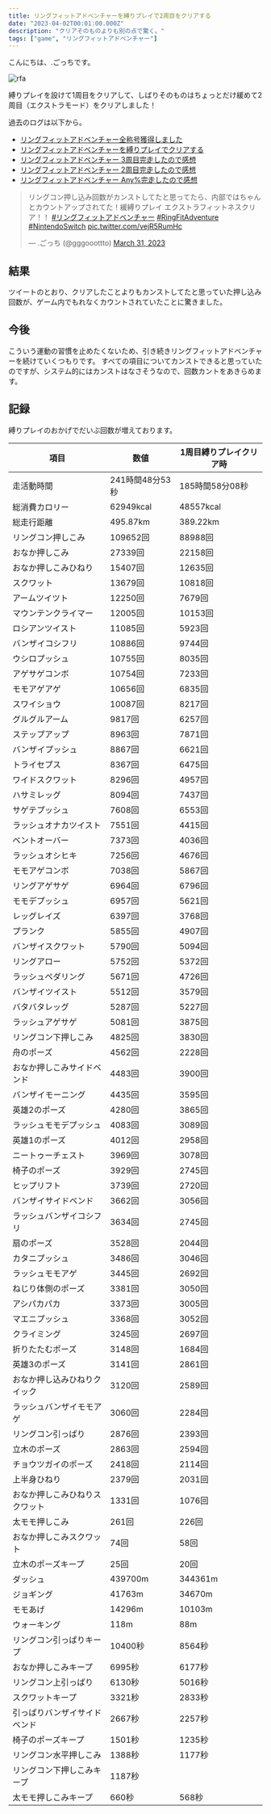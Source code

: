 ```yaml
---
title: リングフィットアドベンチャーを縛りプレイで2周目をクリアする
date: "2023-04-02T00:01:00.000Z"
description: "クリアそのものよりも別の点で驚く。"
tags: ["game", "リングフィットアドベンチャー"]
---
```


こんにちは、.ごっちです。

![rfa](/assets/images/posts/20220627-ringfitadv-tied-up/rfa.png)

縛りプレイを設けて1周目をクリアして、しばりそのものはちょっとだけ緩めて2周目（エクストラモード）をクリアしました！

過去のログは以下から。

- [ リングフィットアドベンチャー全称号獲得しました ](https://blog.yougoto.devposts/20221213-ringfitadv-all-titles/)
- [リングフィットアドベンチャーを縛りプレイでクリアする](https://blog.yougoto.devposts/20220627-ringfitadv-tied-up/)
- [リングフィットアドベンチャー 3周目完走したので感想](https://blog.yougoto.devposts/20211009-ringfitadv-round3/)
- [リングフィットアドベンチャー 2周目完走したので感想](https://blog.yougoto.devposts/20210429-%E3%83%AA%E3%83%B3%E3%82%B0%E3%83%95%E3%82%A3%E3%83%83%E3%83%88%E3%82%A2%E3%83%89%E3%83%99%E3%83%B3%E3%83%81%E3%83%A3%E3%83%BC-2%E5%91%A8%E7%9B%AE%E5%AE%8C%E8%B5%B0%E3%81%97%E3%81%9F%E3%81%AE%E3%81%A7%E6%84%9F%E6%83%B3/)
- [リングフィットアドベンチャー Any%完走したので感想](https://blog.yougoto.devposts/20200620-%E3%83%AA%E3%83%B3%E3%82%B0%E3%83%95%E3%82%A3%E3%83%83%E3%83%88%E3%82%A2%E3%83%89%E3%83%99%E3%83%B3%E3%83%81%E3%83%A3%E3%83%BC-any-%E5%AE%8C%E8%B5%B0%E3%81%97%E3%81%9F%E3%81%AE%E3%81%A7%E6%84%9F%E6%83%B3/)

<blockquote class="twitter-tweet"><p lang="ja" dir="ltr">リングコン押し込み回数がカンストしてたと思ってたら、内部ではちゃんとカウントアップされてた！緩縛りプレイ エクストラフィットネスクリア！！ <a href="https://twitter.com/hashtag/%E3%83%AA%E3%83%B3%E3%82%B0%E3%83%95%E3%82%A3%E3%83%83%E3%83%88%E3%82%A2%E3%83%89%E3%83%99%E3%83%B3%E3%83%81%E3%83%A3%E3%83%BC?src=hash&amp;ref_src=twsrc%5Etfw">#リングフィットアドベンチャー</a> <a href="https://twitter.com/hashtag/RingFitAdventure?src=hash&amp;ref_src=twsrc%5Etfw">#RingFitAdventure</a> <a href="https://twitter.com/hashtag/NintendoSwitch?src=hash&amp;ref_src=twsrc%5Etfw">#NintendoSwitch</a> <a href="https://t.co/vejR5RumHc">pic.twitter.com/vejR5RumHc</a></p>&mdash; .ごっち (@gggooottto) <a href="https://twitter.com/gggooottto/status/1641735466759380992?ref_src=twsrc%5Etfw">March 31, 2023</a></blockquote>

## 結果

ツイートのとおり、クリアしたことよりもカンストしてたと思っていた押し込み回数が、ゲーム内でもれなくカウントされていたことに驚きました。

## 今後

こういう運動の習慣を止めたくないため、引き続きリングフィットアドベンチャーを続けていくつもりです。
すべての項目についてカンストできると思っていたのですが、システム的にはカンストはなさそうなので、回数カントをあきらめます。

## 記録

縛りプレイのおかげでだいぶ回数が増えております。

| 項目                           | 数値            | 1周目縛りプレイクリア時 |
| ------------------------------ | --------------- | ----------------------- |
| 走活動時間                     | 241時間48分53秒 | 185時間58分08秒         |
| 総消費カロリー                 | 62949kcal       | 48557kcal               |
| 総走行距離                     | 495.87km        | 389.22km                |
| リングコン押しこみ             | 109652回        | 88988回                 |
| おなか押しこみ                 | 27339回         | 22158回                 |
| おなか押しこみひねり           | 15407回         | 12635回                 |
| スクワット                     | 13679回         | 10818回                 |
| アームツイツト                 | 12250回         | 7679回                  |
| マウンテンクライマー           | 12005回         | 10153回                 |
| ロシアンツイスト               | 11085回         | 5923回                  |
| バンザイコシフリ               | 10886回         | 9744回                  |
| ウシロプッシュ                 | 10755回         | 8035回                  |
| アゲサゲコンボ                 | 10754回         | 7233回                  |
| モモアゲアゲ                   | 10656回         | 6835回                  |
| スワイショウ                   | 10087回         | 8217回                  |
| グルグルアーム                 | 9817回          | 6257回                  |
| ステップアップ                 | 8963回          | 7871回                  |
| バンザイプッシュ               | 8867回          | 6621回                  |
| トライセプス                   | 8367回          | 6475回                  |
| ワイドスクワット               | 8296回          | 4957回                  |
| ハサミレッグ                   | 8094回          | 7437回                  |
| サゲテプッシュ                 | 7608回          | 6553回                  |
| ラッシュオナカツイスト         | 7551回          | 4415回                  |
| ベントオーバー                 | 7373回          | 4036回                  |
| ラッシュオシヒキ               | 7256回          | 4676回                  |
| モモアゲコンボ                 | 7038回          | 5867回                  |
| リングアゲサゲ                 | 6964回          | 6796回                  |
| モモデプッシュ                 | 6957回          | 5621回                  |
| レッグレイズ                   | 6397回          | 3768回                  |
| プランク                       | 5855回          | 4907回                  |
| バンザイスクワット             | 5790回          | 5094回                  |
| リングアロー                   | 5752回          | 5372回                  |
| ラッシュペダリング             | 5671回          | 4726回                  |
| バンザイツイスト               | 5512回          | 3579回                  |
| バタバタレッグ                 | 5287回          | 5227回                  |
| ラッシュアゲサゲ               | 5081回          | 3875回                  |
| リングコン下押しこみ           | 4825回          | 3830回                  |
| 舟のポーズ                     | 4562回          | 2228回                  |
| おなか押しこみサイドベンド     | 4483回          | 3900回                  |
| バンザイモーニング             | 4435回          | 3595回                  |
| 英雄2のポーズ                  | 4280回          | 3865回                  |
| ラッシュモモデプッシュ         | 4083回          | 3089回                  |
| 英雄1のポーズ                  | 4012回          | 2958回                  |
| ニートゥーチェスト             | 3969回          | 3078回                  |
| 椅子のポーズ                   | 3929回          | 2745回                  |
| ヒップリフト                   | 3739回          | 2720回                  |
| バンザイサイドベンド           | 3662回          | 3056回                  |
| ラッシュバンザイコシフリ       | 3634回          | 2745回                  |
| 扇のポーズ                     | 3528回          | 2044回                  |
| カタニプッシュ                 | 3486回          | 3046回                  |
| ラッシュモモアゲ               | 3445回          | 2692回                  |
| ねじり体側のポーズ             | 3381回          | 3050回                  |
| アシパカパカ                   | 3373回          | 3005回                  |
| マエニプッシュ                 | 3368回          | 3052回                  |
| クライミング                   | 3245回          | 2697回                  |
| 折りたたむポーズ               | 3148回          | 1684回                  |
| 英雄3のポーズ                  | 3141回          | 2861回                  |
| おなか押し込みひねりクイック   | 3120回          | 2589回                  |
| ラッシュバンザイモモアゲ       | 3060回          | 2284回                  |
| リングコン引っぱり             | 2876回          | 2393回                  |
| 立木のポーズ                   | 2863回          | 2594回                  |
| チョウツガイのポーズ           | 2418回          | 2114回                  |
| 上半身ひねり                   | 2379回          | 2031回                  |
| おなか押しこみひねりスクワット | 1331回          | 1076回                  |
| 太モモ押しこみ                 | 261回           | 226回                   |
| おなか押しこみスクワット       | 74回            | 58回                    |
| 立木のポーズキープ             | 25回            | 20回                    |
| ダッシュ                       | 439700m         | 344361m                 |
| ジョギング                     | 41763m          | 34670m                  |
| モモあげ                       | 14296m          | 10103m                  |
| ウォーキング                   | 118m            | 88m                     |
| リングコン引っぱりキープ       | 10400秒         | 8564秒                  |
| おなか押しこみキープ           | 6995秒          | 6177秒                  |
| リングコン上引っぱり           | 6130秒          | 5016秒                  |
| スクワットキープ               | 3321秒          | 2833秒                  |
| 引っぱりバンザイサイドベンド   | 2667秒          | 2257秒                  |
| 椅子のポーズキープ             | 1501秒          | 1235秒                  |
| リングコン水平押しこみ         | 1388秒          | 1177秒                  |
| リングコン下押しこみキープ     | 1187秒          |                         |
| 太モモ押しこみキープ           | 660秒           | 568秒                   |
